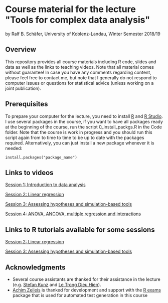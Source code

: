 # Course material for the lecture "Tools for complex data analysis"

by Ralf B. Schäfer, University of Koblenz-Landau, Winter Semester 2018/19

## Overview

This repository provides all course materials including R code, slides and data as well as the links to teaching videos.
Note that all material comes without guarantee! In case you have any comments regarding content, 
please feel free to contact me, but note that I generally do not respond to computer issues or questions 
for statistical advice (unless working on a joint publication).

## Prerequisites

To prepare your computer for the lecture, you need to install [R](http://www.r-project.org/) and 
[R Studio](http://www.rstudio.com/). I use several packages in the course, if you want to have all packages 
ready at the beginning of the course, run the script 0_install_packgs.R in the Code folder. Note that 
the course is work in progress and you should run this script again from to time to time to be up to date with 
the packages required. Alternatively, you can just install a new package whenever it is needed:

```
install.packages("package_name")
```

## Links to videos
[Session 1: Introduction to data analysis](https://videoakademie.ko-ld.de/Panopto/Pages/Sessions/List.aspx?folderID=24ca3f8a-9f69-4cdd-af52-a958007b79df)

[Session 2: Linear regression](https://videoakademie.ko-ld.de/Panopto/Pages/Sessions/List.aspx?folderID=99bc5c3a-29a4-4611-97f2-a958007b8ff7)  

[Session 3: Assessing hypotheses and simulation-based tools](https://videoakademie.ko-ld.de/Panopto/Pages/Sessions/List.aspx?folderID=6dea59e1-57fd-4e28-9b58-a958007b9ea6)

[Session 4: ANOVA, ANCOVA, multiple regression and interactions](https://videoakademie.ko-ld.de/Panopto/Pages/Sessions/List.aspx?folderID=01bc0b2d-6c6f-4ed6-a3e0-a958007ba530)


## Links to R tutorials available for some sessions
[Session 2: Linear regression](http://139.14.20.252:3838/session/2/)  

[Session 3: Assessing hypotheses and simulation-based tools](http://139.14.20.252:3838/session/3/)


## Acknowledgments
* Several course assistants are thanked for their assistance in the lecture (e.g. [Stefan Kunz](https://www.uni-koblenz-landau.de/en/campus-landau/faculty7/environmental-sciences/landscape-ecology/staff/stefan-kunz) and
[Le Trong Dieu Hien](https://www.uni-koblenz-landau.de/en/campus-landau/faculty7/environmental-sciences/landscape-ecology/Staff/dieuhien/letrongdieuhien)).
* [Achim Zeileis](https://eeecon.uibk.ac.at/~zeileis/) is thanked for development and support with the
[R exams](http://www.r-exams.org) package that is used for automated test generation in this course
